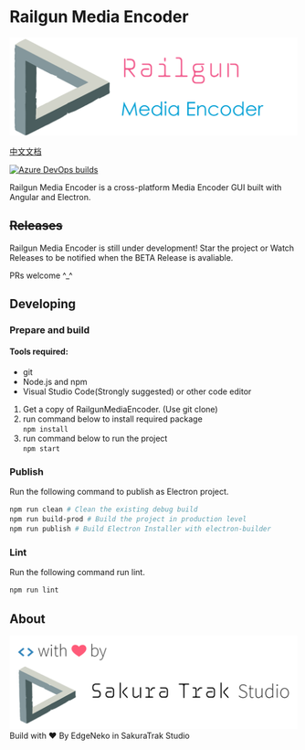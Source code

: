 # Railgun Media Encoder

![](doc/imgs/app.png)

[中文文档](doc/readme_zh.md)

[![Azure DevOps builds](https://img.shields.io/azure-devops/build/sakuratrak/9de96728-a083-4b00-9853-dda6cd7d8f3c/3.svg?logo=azure-devops&style=flat-square)](https://sakuratrak.visualstudio.com/RailgunMediaEncoder/_build?definitionId=3)

Railgun Media Encoder is a cross-platform Media Encoder GUI built with Angular and Electron.

## <del>Releases</del>

Railgun Media Encoder is still under development! Star the project or Watch Releases to be notified when the BETA Release is avaliable.

PRs welcome ^_^

## Developing

### Prepare and build

#### Tools required:

* git
* Node.js and npm
* Visual Studio Code(Strongly suggested) or other code editor

1. Get a copy of RailgunMediaEncoder. (Use git clone)
2. run command below to install required package  
`npm install`
3. run command below to run the project  
`npm start`

### Publish

 Run the following command to publish as Electron project.
 ```sh
 npm run clean # Clean the existing debug build
 npm run build-prod # Build the project in production level
 npm run publish # Build Electron Installer with electron-builder
 ```

### Lint

Run the following command run lint.
```sh
npm run lint
```

## About
![](doc/imgs/studio.png)
Build with ❤ By EdgeNeko in SakuraTrak Studio
